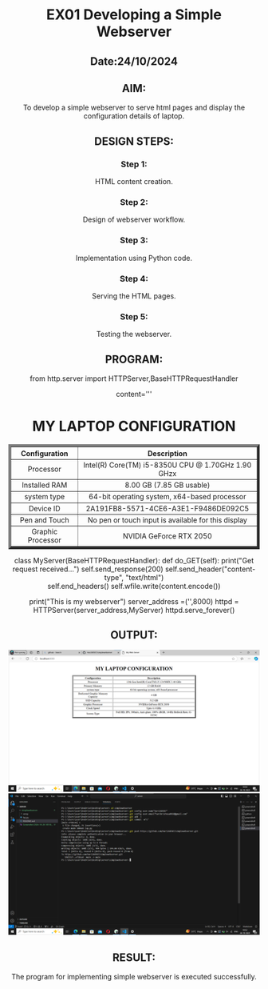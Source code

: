 # EX01 Developing a Simple Webserver
## Date:24/10/2024

## AIM:
To develop a simple webserver to serve html pages and display the configuration details of laptop.

## DESIGN STEPS:
### Step 1: 
HTML content creation.

### Step 2:
Design of webserver workflow.

### Step 3:
Implementation using Python code.

### Step 4:
Serving the HTML pages.

### Step 5:
Testing the webserver.

## PROGRAM:

from http.server import HTTPServer,BaseHTTPRequestHandler

content='''
<!doctype html>
<html>
<head>
<title> My Web Server</title>
</head>
<body align="center">
    <h1>MY LAPTOP CONFIGURATION</h1>
<table border="5" cellbadding="100" width="50%" align="center">
        <tr>
            <th>Configuration</th>
            <th>Description</th>
        </tr>
        <tr>
            <td>Processor</td>
            <td>Intel(R) Core(TM) i5-8350U CPU @ 1.70GHz   1.90 GHzx
            </td>
        </tr>
        <tr>
            <td>Installed RAM</td>
            <td>8.00 GB (7.85 GB usable)</td>
        </tr>
        <tr>
            <td>system type</td>
            <td>64-bit operating system, x64-based processor</td>
        </tr>
        <tr>
            <td>Device ID
            </td>
            <td>2A191FB8-5571-4CE6-A3E1-F9486DE092C5</td>
        </tr>
        <tr>
            <td>Pen and Touch
            </td>
            <td>No pen or touch input is available for this display</td>
        </tr>
        <tr>
            <td>Graphic Processor</td>
            <td>NVIDIA GeForce RTX 2050</td>
        </tr>
    </table>
</body>
</html>

class MyServer(BaseHTTPRequestHandler):
    def do_GET(self):
        print("Get request received...")
        self.send_response(200) 
        self.send_header("content-type", "text/html")       
        self.end_headers()
        self.wfile.write(content.encode())

print("This is my webserver") 
server_address =('',8000)
httpd = HTTPServer(server_address,MyServer)
httpd.serve_forever()

## OUTPUT:
![alt text](<Screenshot 2024-10-26 105102.png>)
![alt text](<Screenshot 2024-10-26 105224.png>)
## RESULT:
The program for implementing simple webserver is executed successfully.
